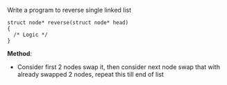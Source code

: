 Write a program to reverse single linked list

```
struct node* reverse(struct node* head)
{
  /* Logic */
}
```


**Method**:
- Consider first 2 nodes swap it, then consider next node swap that with already swapped 2 nodes, repeat this till end of list
